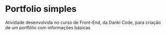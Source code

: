 # Portfolio simples
 Atividade desenvolvida no curso de Front-End, da Danki Code, para criação de um portfólio com informações básicas

